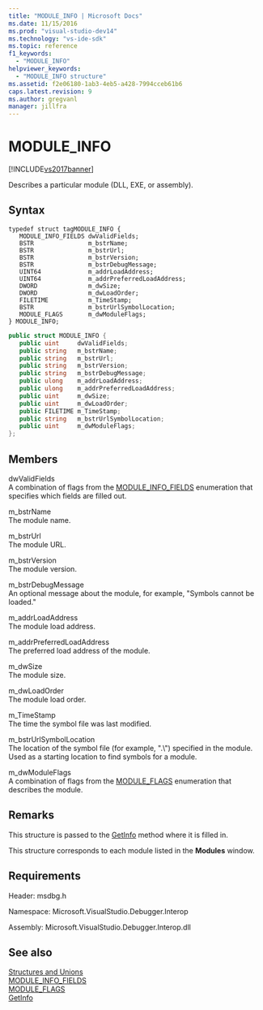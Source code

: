 ```yaml
---
title: "MODULE_INFO | Microsoft Docs"
ms.date: 11/15/2016
ms.prod: "visual-studio-dev14"
ms.technology: "vs-ide-sdk"
ms.topic: reference
f1_keywords: 
  - "MODULE_INFO"
helpviewer_keywords: 
  - "MODULE_INFO structure"
ms.assetid: f2e06180-1ab3-4eb5-a428-7994cceb61b6
caps.latest.revision: 9
ms.author: gregvanl
manager: jillfra
---
```

# MODULE_INFO
[!INCLUDE[vs2017banner](../../../includes/vs2017banner.md)]

Describes a particular module (DLL, EXE, or assembly).  
  
## Syntax  
  
```cpp#  
typedef struct tagMODULE_INFO {   
   MODULE_INFO_FIELDS dwValidFields;  
   BSTR               m_bstrName;  
   BSTR               m_bstrUrl;  
   BSTR               m_bstrVersion;  
   BSTR               m_bstrDebugMessage;  
   UINT64             m_addrLoadAddress;  
   UINT64             m_addrPreferredLoadAddress;  
   DWORD              m_dwSize;  
   DWORD              m_dwLoadOrder;  
   FILETIME           m_TimeStamp;  
   BSTR               m_bstrUrlSymbolLocation;  
   MODULE_FLAGS       m_dwModuleFlags;  
} MODULE_INFO;  
```  
  
```csharp  
public struct MODULE_INFO {   
   public uint     dwValidFields;  
   public string   m_bstrName;  
   public string   m_bstrUrl;  
   public string   m_bstrVersion;  
   public string   m_bstrDebugMessage;  
   public ulong    m_addrLoadAddress;  
   public ulong    m_addrPreferredLoadAddress;  
   public uint     m_dwSize;  
   public uint     m_dwLoadOrder;  
   public FILETIME m_TimeStamp;  
   public string   m_bstrUrlSymbolLocation;  
   public uint     m_dwModuleFlags;  
};  
```  
  
## Members  
 dwValidFields  
 A combination of flags from the [MODULE_INFO_FIELDS](../../../extensibility/debugger/reference/module-info-fields.md) enumeration that specifies which fields are filled out.  
  
 m_bstrName  
 The module name.  
  
 m_bstrUrl  
 The module URL.  
  
 m_bstrVersion  
 The module version.  
  
 m_bstrDebugMessage  
 An optional message about the module, for example, "Symbols cannot be loaded."  
  
 m_addrLoadAddress  
 The module load address.  
  
 m_addrPreferredLoadAddress  
 The preferred load address of the module.  
  
 m_dwSize  
 The module size.  
  
 m_dwLoadOrder  
 The module load order.  
  
 m_TimeStamp  
 The time the symbol file was last modified.  
  
 m_bstrUrlSymbolLocation  
 The location of the symbol file (for example, ".\\") specified in the module. Used as a starting location to find symbols for a module.  
  
 m_dwModuleFlags  
 A combination of flags from the [MODULE_FLAGS](../../../extensibility/debugger/reference/module-flags.md) enumeration that describes the module.  
  
## Remarks  
 This structure is passed to the [GetInfo](../../../extensibility/debugger/reference/idebugmodule2-getinfo.md) method where it is filled in.  
  
 This structure corresponds to each module listed in the **Modules** window.  
  
## Requirements  
 Header: msdbg.h  
  
 Namespace: Microsoft.VisualStudio.Debugger.Interop  
  
 Assembly: Microsoft.VisualStudio.Debugger.Interop.dll  
  
## See also  
 [Structures and Unions](../../../extensibility/debugger/reference/structures-and-unions.md)   
 [MODULE_INFO_FIELDS](../../../extensibility/debugger/reference/module-info-fields.md)   
 [MODULE_FLAGS](../../../extensibility/debugger/reference/module-flags.md)   
 [GetInfo](../../../extensibility/debugger/reference/idebugmodule2-getinfo.md)

